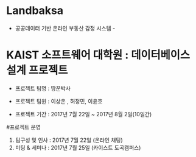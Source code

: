 # Landbaksa

- 공공데이터 기반 온라인 부동산 감정 시스템 -

# KAIST 소프트웨어 대학원 : 데이터베이스 설계 프로젝트

- 프로젝트 팀명 : 땅꾼박사

- 프로젝트 팀원 : 이상온 , 허정민, 이윤호

- 프로젝트 기간 : 2017년 7월 22일 ~ 2017년 8월 2일(10일간)


#프로젝트 운영
1. 팀구성 및 인사 : 2017년 7월 22일 (온라인 채팅)
2. 미팅 & 세미나 : 2017년 7월 25일 (카이스트 도곡캠퍼스)

